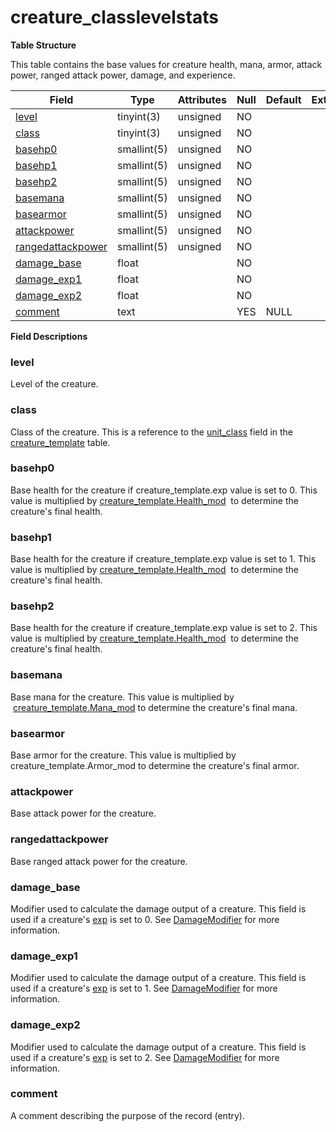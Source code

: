 # creature\_classlevelstats

**Table Structure**

This table contains the base values for creature health, mana, armor, attack power, ranged attack power, damage, and experience.

| Field                  | Type        | Attributes | Null | Default | Extra | Comment |
|------------------------|-------------|------------|------|---------|-------|---------|
| [level][1]             | tinyint(3)  | unsigned   | NO   |         |       |         |
| [class][2]             | tinyint(3)  | unsigned   | NO   |         |       |         |
| [basehp0][3]           | smallint(5) | unsigned   | NO   |         |       |         |
| [basehp1][4]           | smallint(5) | unsigned   | NO   |         |       |         |
| [basehp2][5]           | smallint(5) | unsigned   | NO   |         |       |         |
| [basemana][6]          | smallint(5) | unsigned   | NO   |         |       |         |
| [basearmor][7]         | smallint(5) | unsigned   | NO   |         |       |         |
| [attackpower][8]       | smallint(5) | unsigned   | NO   |         |       |         |
| [rangedattackpower][9] | smallint(5) | unsigned   | NO   |         |       |         |
| [damage_base][10]      | float       |            | NO   |         |       |         |
| [damage_exp1][11]      | float       |            | NO   |         |       |         |
| [damage_exp2][12]      | float       |            | NO   |         |       |         |
| [comment][13]          | text        |            | YES  | NULL    |       |         |

[1]: #level
[2]: #class
[3]: #basehp0
[4]: #basehp1
[5]: #basehp2
[6]: #basemana
[7]: #basearmor
[8]: #attackpower
[9]: #rangedattackpower
[10]: #damage_base
[11]: #damage_exp1
[12]: #damage_exp2
[13]: #comment

**Field Descriptions**

### level

Level of the creature.

### class

Class of the creature. This is a reference to the [unit\_class](creature_template#creature_template-unit_class) field in the [creature\_template](creature_template) table.

### basehp0

Base health for the creature if creature\_template.exp value is set to 0. This value is multiplied by [creature\_template.Health\_mod](creature_template#health_mod)  to determine the creature's final health.

### basehp1

Base health for the creature if creature\_template.exp value is set to 1. This value is multiplied by [creature\_template.Health\_mod](creature_template#health_mod)  to determine the creature's final health.

### basehp2

Base health for the creature if creature\_template.exp value is set to 2. This value is multiplied by [creature\_template.Health\_mod](creature_template#health_mod)  to determine the creature's final health.

### basemana

Base mana for the creature. This value is multiplied by  [creature\_template.Mana\_mod](creature_template#mana_mod) to determine the creature's final mana.

### basearmor

Base armor for the creature. This value is multiplied by creature\_template.Armor\_mod to determine the creature's final armor.

### attackpower

Base attack power for the creature.

### rangedattackpower

Base ranged attack power for the creature.

### damage\_base

Modifier used to calculate the damage output of a creature. This field is used if a creature's [exp](creature_template#exp) is set to 0. See [DamageModifier](creature_template#damagemodifier) for more information.

### damage\_exp1

Modifier used to calculate the damage output of a creature. This field is used if a creature's [exp](creature_template#exp) is set to 1. See [DamageModifier](creature_template#damagemodifier) for more information.

### damage\_exp2

Modifier used to calculate the damage output of a creature. This field is used if a creature's [exp](creature_template#exp) is set to 2. See [DamageModifier](creature_template#damagemodifier) for more information.

### comment

A comment describing the purpose of the record (entry).

